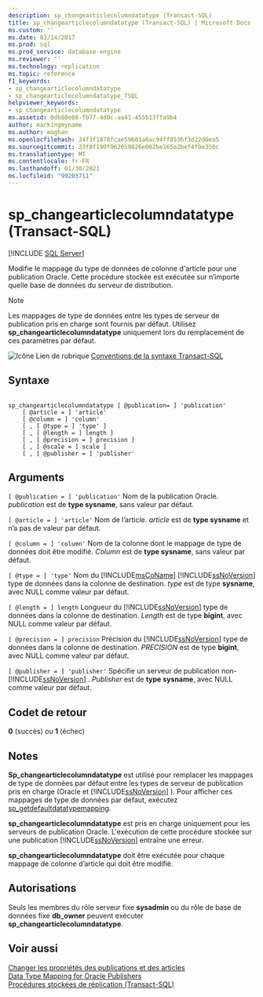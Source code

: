 ```yaml
---
description: sp_changearticlecolumndatatype (Transact-SQL)
title: sp_changearticlecolumndatatype (Transact-SQL) | Microsoft Docs
ms.custom: ''
ms.date: 03/14/2017
ms.prod: sql
ms.prod_service: database-engine
ms.reviewer: ''
ms.technology: replication
ms.topic: reference
f1_keywords:
- sp_changearticlecolumndatatype
- sp_changearticlecolumndatatype_TSQL
helpviewer_keywords:
- sp_changearticlecolumndatatype
ms.assetid: 0db80e08-fb77-4d0c-aa41-455b13ffa9b4
author: markingmyname
ms.author: maghan
ms.openlocfilehash: 34f3f1878fcae59601a6ac94ff8536f3d22d6ea5
ms.sourcegitcommit: 33f0f190f962059826e002be165a2bef4f9e350c
ms.translationtype: MT
ms.contentlocale: fr-FR
ms.lasthandoff: 01/30/2021
ms.locfileid: "99203711"
---
```

# <a name="sp_changearticlecolumndatatype-transact-sql"></a>sp_changearticlecolumndatatype (Transact-SQL)
[!INCLUDE [SQL Server](../../includes/applies-to-version/sqlserver.md)]

  Modifie le mappage du type de données de colonne d'article pour une publication Oracle. Cette procédure stockée est exécutée sur n’importe quelle base de données du serveur de distribution.  
  
> [!NOTE]  
>  Les mappages de type de données entre les types de serveur de publication pris en charge sont fournis par défaut. Utilisez **sp_changearticlecolumndatatype** uniquement lors du remplacement de ces paramètres par défaut.  
  
 ![Icône Lien de rubrique](../../database-engine/configure-windows/media/topic-link.gif "Icône du lien de rubrique") [Conventions de la syntaxe Transact-SQL](../../t-sql/language-elements/transact-sql-syntax-conventions-transact-sql.md)  
  
## <a name="syntax"></a>Syntaxe  
  
```  
  
sp_changearticlecolumndatatype [ @publication= ] 'publication'  
    [ @article = ] 'article'   
    [ @column = ] 'column'  
    [ , [ @type = ] 'type' ]  
    [ , [ @length = ] length ]  
    [ , [ @precision = ] precision ]  
    [ , [ @scale = ] scale ]  
    [ , [ @publisher = ] 'publisher'  
```  
  
## <a name="arguments"></a>Arguments  
`[ @publication = ] 'publication'` Nom de la publication Oracle. *publication* est de **type sysname**, sans valeur par défaut.  
  
`[ @article = ] 'article'` Nom de l’article. *article* est de **type sysname** et n’a pas de valeur par défaut.  
  
`[ @column = ] 'column'` Nom de la colonne dont le mappage de type de données doit être modifié. *Column* est de **type sysname**, sans valeur par défaut.  
  
`[ @type = ] 'type'` Nom du [!INCLUDE[msCoName](../../includes/msconame-md.md)] [!INCLUDE[ssNoVersion](../../includes/ssnoversion-md.md)] type de données dans la colonne de destination. *type* est de type **sysname**, avec NULL comme valeur par défaut.  
  
`[ @length = ] length` Longueur du [!INCLUDE[ssNoVersion](../../includes/ssnoversion-md.md)] type de données dans la colonne de destination. *Length* est de type **bigint**, avec NULL comme valeur par défaut.  
  
`[ @precision = ] precision` Précision du [!INCLUDE[ssNoVersion](../../includes/ssnoversion-md.md)] type de données dans la colonne de destination. *PRECISION* est de type **bigint**, avec NULL comme valeur par défaut.  
  
`[ @publisher = ] 'publisher'` Spécifie un serveur de publication non- [!INCLUDE[ssNoVersion](../../includes/ssnoversion-md.md)] . *Publisher* est de **type sysname**, avec NULL comme valeur par défaut.  
  
## <a name="return-code-values"></a>Codet de retour  
 **0** (succès) ou **1** (échec)  
  
## <a name="remarks"></a>Notes  
 **Sp_changearticlecolumndatatype** est utilisé pour remplacer les mappages de type de données par défaut entre les types de serveur de publication pris en charge (Oracle et [!INCLUDE[ssNoVersion](../../includes/ssnoversion-md.md)] ). Pour afficher ces mappages de type de données par défaut, exécutez [sp_getdefaultdatatypemapping](../../relational-databases/system-stored-procedures/sp-getdefaultdatatypemapping-transact-sql.md).  
  
 **sp_changearticlecolumndatatype** est pris en charge uniquement pour les serveurs de publication Oracle. L'exécution de cette procédure stockée sur une publication [!INCLUDE[ssNoVersion](../../includes/ssnoversion-md.md)] entraîne une erreur.  
  
 **sp_changearticlecolumndatatype** doit être exécutée pour chaque mappage de colonne d’article qui doit être modifié.  
  
## <a name="permissions"></a>Autorisations  
 Seuls les membres du rôle serveur fixe **sysadmin** ou du rôle de base de données fixe **db_owner** peuvent exécuter **sp_changearticlecolumndatatype**.  
  
## <a name="see-also"></a>Voir aussi  
 [Changer les propriétés des publications et des articles](../../relational-databases/replication/publish/change-publication-and-article-properties.md)   
 [Data Type Mapping for Oracle Publishers](../../relational-databases/replication/non-sql/data-type-mapping-for-oracle-publishers.md)   
 [Procédures stockées de réplication &#40;Transact-SQL&#41;](../../relational-databases/system-stored-procedures/replication-stored-procedures-transact-sql.md)  
  
  
